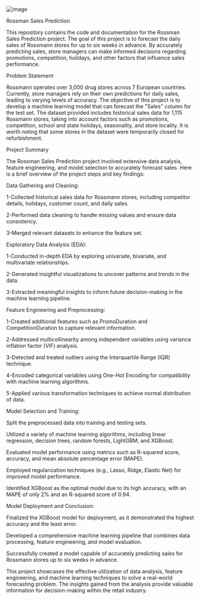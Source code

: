 ![image](https://github.com/Basavarajgulabal/Retail-sales-prediction/assets/121421909/911c0c0e-9ba9-4226-916e-84f7f3364c26)








Rossman Sales Prediction



This repository contains the code and documentation for the Rossman Sales Prediction project. The goal of this project is to forecast the daily sales of Rossmann stores for up to six weeks in advance. By accurately predicting sales, store managers can make informed decisions regarding promotions, competition, holidays, and other factors that influence sales performance.


Problem Statement


Rossmann operates over 3,000 drug stores across 7 European countries. Currently, store managers rely on their own predictions for daily sales, leading to varying levels of accuracy. The objective of this project is to develop a machine learning model that can forecast the "Sales" column for the test set. The dataset provided includes historical sales data for 1,115 Rossmann stores, taking into account factors such as promotions, competition, school and state holidays, seasonality, and store locality. It is worth noting that some stores in the dataset were temporarily closed for refurbishment.

Project Summary


The Rossman Sales Prediction project involved extensive data analysis, feature engineering, and model selection to accurately forecast sales. Here is a brief overview of the project steps and key findings:

Data Gathering and Cleaning:

1-Collected historical sales data for Rossmann stores, including competitor details, holidays, customer count, and daily sales.

2-Performed data cleaning to handle missing values and ensure data consistency.

3-Merged relevant datasets to enhance the feature set.



Exploratory Data Analysis (EDA):

1-Conducted in-depth EDA by exploring univariate, bivariate, and multivariate relationships.

2-Generated insightful visualizations to uncover patterns and trends in the data.

3-Extracted meaningful insights to inform future decision-making in the machine learning pipeline.



Feature Engineering and Preprocessing:

1-Created additional features such as PromoDuration and CompetitionDuration to capture relevant information.

2-Addressed multicollinearity among independent variables using variance inflation factor (VIF) analysis.

3-Detected and treated outliers using the Interquartile Range (IQR) technique.

4-Encoded categorical variables using One-Hot Encoding for compatibility with machine learning algorithms.

5-Applied various transformation techniques to achieve normal distribution of data.



Model Selection and Training:

Split the preprocessed data into training and testing sets.

Utilized a variety of machine learning algorithms, including linear regression, decision trees, random forests, LightGBM, and XGBoost.

Evaluated model performance using metrics such as R-squared score, accuracy, and mean absolute percentage error (MAPE).

Employed regularization techniques (e.g., Lasso, Ridge, Elastic Net) for improved model performance.

Identified XGBoost as the optimal model due to its high accuracy, with an MAPE of only 2% and an R-squared score of 0.94.



Model Deployment and Conclusion:

Finalized the XGBoost model for deployment, as it demonstrated the highest accuracy and the least error.

Developed a comprehensive machine learning pipeline that combines data processing, feature engineering, and model evaluation.

Successfully created a model capable of accurately predicting sales for Rossmann stores up to six weeks in advance.

This project showcases the effective utilization of data analysis, feature engineering, and machine learning techniques to solve a real-world forecasting problem. The insights gained from the analysis provide valuable information for decision-making within the retail industry.

